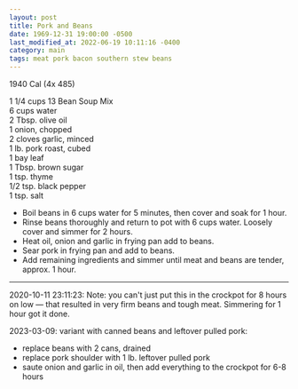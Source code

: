 ```yaml
---
layout: post
title: Pork and Beans
date: 1969-12-31 19:00:00 -0500
last_modified_at: 2022-06-19 10:11:16 -0400
category: main
tags: meat pork bacon southern stew beans
---
```

1940 Cal (4x 485)
  
1 1/4 cups 13 Bean Soup Mix  
6 cups water  
2 Tbsp. olive oil  
1 onion, chopped  
2 cloves garlic, minced  
1 lb. pork roast, cubed  
1 bay leaf  
1 Tbsp. brown sugar  
1 tsp. thyme  
1/2 tsp. black pepper  
1 tsp. salt  

 * Boil beans in 6 cups water for 5 minutes, then cover and soak for 1 hour.
 * Rinse beans thoroughly and return to pot with 6 cups water. Loosely cover and simmer for 2 hours.
 * Heat oil, onion and garlic in frying pan add to beans.
 * Sear pork in frying pan and add to beans.
 * Add remaining ingredients and simmer until meat and beans are tender, approx. 1 hour.

---

2020-10-11 23:11:23: Note: you can't just put this in the crockpot for 8 hours on low — that resulted in very firm beans and tough meat. Simmering for 1 hour got it done.

2023-03-09: variant with canned beans and leftover pulled pork:
* replace beans with 2 cans, drained
* replace pork shoulder with 1 lb. leftover pulled pork
* saute onion and garlic in oil, then add everything to the crockpot for 6-8 hours
